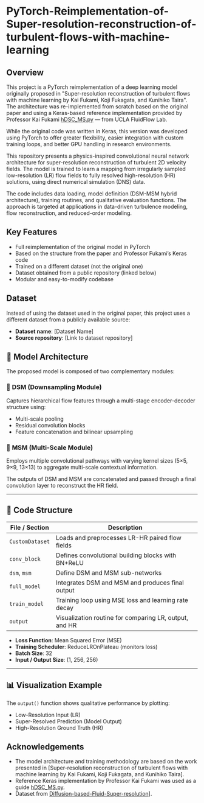 # PyTorch-Reimplementation-of-Super-resolution-reconstruction-of-turbulent-flows-with-machine-learning

## Overview

This project is a PyTorch reimplementation of a deep learning model originally proposed in "Super-resolution reconstruction of turbulent flows with machine learning by Kai Fukami, Koji Fukagata, and Kunihiko Taira". The architecture was re-implemented from scratch based on the original paper and using a Keras-based reference implementation provided by Professor Kai Fukami [hDSC_MS.py](http://www.seas.ucla.edu/fluidflow/lib/hDSC_MS.py) — from UCLA FluidFlow Lab. 

While the original code was written in Keras, this version was developed using PyTorch to offer greater flexibility, easier integration with custom training loops, and better GPU handling in research environments.

This repository presents a physics-inspired convolutional neural network architecture for super-resolution reconstruction of turbulent 2D velocity fields. The model is trained to learn a mapping from irregularly sampled low-resolution (LR) flow fields to fully resolved high-resolution (HR) solutions, using direct numerical simulation (DNS) data.

The code includes data loading, model definition (DSM-MSM hybrid architecture), training routines, and qualitative evaluation functions. The approach is targeted at applications in data-driven turbulence modeling, flow reconstruction, and reduced-order modeling.

## Key Features

- Full reimplementation of the original model in PyTorch
- Based on the structure from the paper and Professor Fukami’s Keras code
- Trained on a different dataset (not the original one)
- Dataset obtained from a public repository (linked below)
- Modular and easy-to-modify codebase

## Dataset

Instead of using the dataset used in the original paper, this project uses a different dataset from a publicly available source:

- **Dataset name**: [Dataset Name]
- **Source repository**: [Link to dataset repository]

## 🧠 Model Architecture

The proposed model is composed of two complementary modules:

### 🔹 **DSM (Downsampling Module)**  
Captures hierarchical flow features through a multi-stage encoder-decoder structure using:

- Multi-scale pooling
- Residual convolution blocks
- Feature concatenation and bilinear upsampling

### 🔹 **MSM (Multi-Scale Module)**  
Employs multiple convolutional pathways with varying kernel sizes (5×5, 9×9, 13×13) to aggregate multi-scale contextual information.

The outputs of DSM and MSM are concatenated and passed through a final convolution layer to reconstruct the HR field.

---

## 🔧 Code Structure

| File / Section      | Description                                           |
|---------------------|-------------------------------------------------------|
| `CustomDataset`     | Loads and preprocesses LR-HR paired flow fields       |
| `conv_block`        | Defines convolutional building blocks with BN+ReLU    |
| `dsm`, `msm`        | Define DSM and MSM sub-networks                       |
| `full_model`        | Integrates DSM and MSM and produces final output      |
| `train_model`       | Training loop using MSE loss and learning rate decay  |
| `output`            | Visualization routine for comparing LR, output, and HR|


- **Loss Function**: Mean Squared Error (MSE)
- **Training Scheduler**: ReduceLROnPlateau (monitors loss)
- **Batch Size**: 32
- **Input / Output Size**: (1, 256, 256)
---

## 📊 Visualization Example

The `output()` function shows qualitative performance by plotting:

- Low-Resolution Input (LR)
- Super-Resolved Prediction (Model Output)
- High-Resolution Ground Truth (HR)
  
## Acknowledgements

- The model architecture and training methodology are based on the work presented in [Super-resolution reconstruction of turbulent flows with machine learning by Kai Fukami, Koji Fukagata, and Kunihiko Taira].
- Reference Keras implementation by Professor Kai Fukami was used as a guide [hDSC_MS.py](http://www.seas.ucla.edu/fluidflow/lib/hDSC_MS.py).
- Dataset from [Diffusion-based-Fluid-Super-resolution](https://github.com/Ali-AliAkbari/Diffusion-based-Fluid-Super-resolution)].


